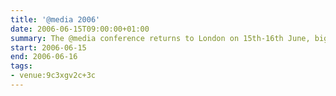 ```yaml
---
title: '@media 2006'
date: 2006-06-15T09:00:00+01:00
summary: The @media conference returns to London on 15th-16th June, bigger and better than before. It's the event of the year for anyone interested in learning about and discussing the latest approaches to web design with some of the world's most highly respected experts.
start: 2006-06-15
end: 2006-06-16
tags:
- venue:9c3xgv2c+3c
---
```


